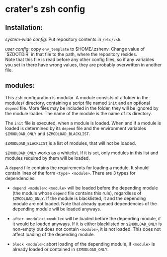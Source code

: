 crater's zsh config
===================

Installation:
-------------

*system-wide config*: Put repository contents in `/etc/zsh`.

*user config*: copy `env_template` to $HOME/.zshenv. Change value of `$ZDOTDIR` in
that file to the path, where the repository resides.  
Note that this file is read before any other config files, so if any variables
you set in there have wrong values, they are probably overwritten in another
file.

modules:
--------

This zsh configuration is modular. A module consists of a folder in the modules/
directory, containing a script file named `init` and an optional `depend` file.
More files may be included in the folder, they will be ignored by the module
loader. The name of the module is the name of its directory.

The `init` file is executed, when a module is loaded. When and if a module is
loaded is determined by its `depend` file and the environment variables
`$ZMODLOAD_ONLY` and `$ZMODLOAD_BLACKLIST`.

`$ZMODLOAD_BLACKLIST` is a list of modules, that will not be loaded.

`$ZMODLOAD_ONLY` works as a whitelist. If it is set, only modules in this list
and modules required by them will be loaded.

A `depend` file contains the requirements for loading a module. It should
contain lines of the form `<type> <module>`. There are 3 types for
dependencies:

- `depend <module>`: `<module>` will be loaded before the depending
  module (the module whose `depend` file contains this rule), regardless
  of `$ZMODLOAD_ONLY`. If the module is blacklisted, it and the depending
  module are not loaded. Note that already queued dependencies of the depending
  module will be loaded anyways.

- `after <module>`: `<module>` will be loaded before the depending
  module, if it would be loaded anyways. If it is either blacklisted or
  `$ZMODLOAD_ONLY` is non-empty but does not contain `<module>`, it is not
  loaded. This does not affect loading of the depending module.

- `block <module>`: abort loading of the depending module, if `<module>`
  is already loaded or contained in `$ZMODLOAD_ONLY`.
